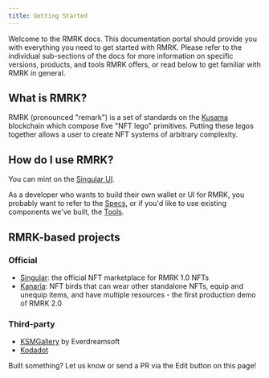 ```yaml
---
title: Getting Started
---
```


Welcome to the RMRK docs. This documentation portal should provide you with everything you need to
get started with RMRK. Please refer to the individual sub-sections of the docs for more information
on specific versions, products, and tools RMRK offers, or read below to get familiar with RMRK in
general.

## What is RMRK?

RMRK (pronounced "remark") is a set of standards on the [Kusama](https://kusama.network) blockchain
which compose five "NFT lego" primitives. Putting these legos together allows a user to create NFT
systems of arbitrary complexity.

## How do I use RMRK?

You can mint on the [Singular UI](https://singular.rmrk.app).

As a developer who wants to build their own wallet or UI for RMRK, you probably want to refer to the
[Specs](https://github.com/rmrk-team/rmrk-spec), or if you'd like to use existing components we've
built, the [Tools](https://github.com/rmrk-team/rmrk-tools).

## RMRK-based projects

### Official

- [Singular](https://singular.rmrk.app): the official NFT marketplace for RMRK 1.0 NFTs
- [Kanaria](https://kanaria.rmrk.app): NFT birds that can wear other standalone NFTs, equip and
  unequip items, and have multiple resources - the first production demo of RMRK 2.0

### Third-party

- [KSMGallery](http://ksmgallery.crystalsuite.com/mainUI/) by Everdreamsoft
- [Kodadot](https://kodadot.xyz)

Built something? Let us know or send a PR via the Edit button on this page!

